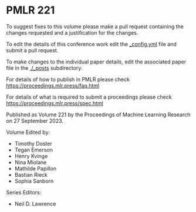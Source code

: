 # PMLR 221

To suggest fixes to this volume please make a pull request containing the changes requested and a justification for the changes.

To edit the details of this conference work edit the [_config.yml](./_config.yml) file and submit a pull request.

To make changes to the individual paper details, edit the associated paper file in the [./_posts](./_posts) subdirectory.

For details of how to publish in PMLR please check https://proceedings.mlr.press/faq.html

For details of what is required to submit a proceedings please check https://proceedings.mlr.press/spec.html



Published as Volume 221 by the Proceedings of Machine Learning Research on 27 September 2023.

Volume Edited by:
  * Timothy Doster
  * Tegan Emerson
  * Henry Kvinge
  * Nina Miolane
  * Mathilde Papillon
  * Bastian Rieck
  * Sophia Sanborn

Series Editors:
  * Neil D. Lawrence
